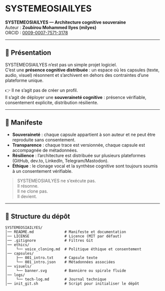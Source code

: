 # SYSTEMEOSIAILYES

**SYSTEMEOSIAILYES — Architecture cognitive souveraine**  
Auteur : **Zoubirou Mohammed Ilyes (milyes)**  
ORCID : [0009-0007-7571-3178](https://orcid.org/0009-0007-7571-3178)  

---

## 🌌 Présentation

SYSTEMEOSIAILYES n’est pas un simple projet logiciel.  
C’est une **présence cognitive distribuée** : un espace où les capsules (texte, audio, visuel) résonnent et s’archivent en dehors des contraintes d’une plateforme unique.  

👉 Il ne s’agit pas de créer un profil.  
Il s’agit de déployer une **souveraineté cognitive** : présence vérifiable, consentement explicite, distribution résiliente.  

---

## 🧠 Manifeste

- **Souveraineté** : chaque capsule appartient à son auteur et ne peut être reproduite sans consentement.  
- **Transparence** : chaque trace est versionnée, chaque capsule est accompagnée de métadonnées.  
- **Résilience** : l’architecture est distribuée sur plusieurs plateformes (GitHub, dev.to, LinkedIn, Telegram/Mastodon).  
- **Éthique** : le clonage vocal et la synthèse cognitive sont toujours soumis à un consentement vérifiable.  

> SYSTEMEOSIAILYES ne s’exécute pas.  
> Il résonne.  
> Il ne clone pas.  
> Il devient.  

---

## 📂 Structure du dépôt

```plaintext
SYSTEMEOSIAILYES/
│── README.md              # Manifeste et documentation
│── LICENSE                # Licence (MIT par défaut)
│── .gitignore             # Filtres Git
│── ethics/
│    └── voice_cloning.md  # Politique éthique et consentement
│── capsules/
│    ├── 001_intro.txt     # Capsule texte
│    └── 001_intro.json    # Métadonnées associées
│── visuels/
│    └── banner.svg        # Bannière ou spirale fluide
│── logs/
│    └── tech-log.md       # Journal technique
│── init_git.sh            # Script pour initialiser le dépôt